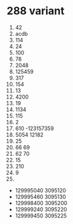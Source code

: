 # 288 variant

1. 42
2. acdb
3. 114
4. 24
5. 100
6. 78
7. 2048
8. 125459
9. 317
10. 154
11. 13
12. 4200
13. 19
14. 1134
15. 115
16. 2
17. 610 -123157359
18. 5054 12182
19. 25
20. 66 69
21. 62 70
22. 15
23. 210
24. 9
25. 
- 129995040 3095120
- 129995460 3095130
- 129998400 3095200
- 129999240 3095220
- 129999450 3095225